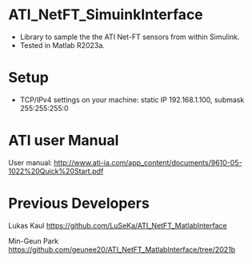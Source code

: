 # ATI_NetFT_SimuinkInterface
* Library to sample the the ATI Net-FT sensors from within Simulink.
* Tested in Matlab R2023a.

# Setup
* TCP/IPv4 settings on your machine: static IP 192.168.1.100, submask 255:255:255:0

# ATI user Manual
User manual: http://www.ati-ia.com/app_content/documents/9610-05-1022%20Quick%20Start.pdf

# Previous Developers
Lukas Kaul
https://github.com/LuSeKa/ATI_NetFT_MatlabInterface

Min-Geun Park
https://github.com/geunee20/ATI_NetFT_MatlabInterface/tree/2021b
